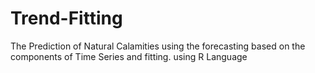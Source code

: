 # Trend-Fitting
The Prediction of Natural Calamities using the forecasting based on the components of Time Series and fitting. using R Language
